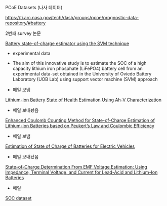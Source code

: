 PCoE Datasets (나사 데이터)

https://ti.arc.nasa.gov/tech/dash/groups/pcoe/prognostic-data-repository/#battery



2번째 survey 논문

[Battery state-of-charge estimator using the SVM technique](https://pdf.sciencedirectassets.com/271589/1-s2.0-S0307904X13X00046/1-s2.0-S0307904X13000462/main.pdf?x-amz-security-token=AgoJb3JpZ2luX2VjEK3%2F%2F%2F%2F%2F%2F%2F%2F%2F%2FwEaCXVzLWVhc3QtMSJHMEUCIQDywUhv1eq2emOWWkhu5Rkp8HAlaATQfDVJgHlstTs%2FDQIgLsEwgBu3sSqW5Qd3RVhy1218BpiDp5KT7V7iZpxtq9kq4wMItf%2F%2F%2F%2F%2F%2F%2F%2F%2F%2FARACGgwwNTkwMDM1NDY4NjUiDH%2BwKQ4Zhle6VEJJnSq3A6O4XULdJ8A3%2FHT2tU8loDPSqqHE5BKFy1%2BBPZqm7QV%2FNdR5BI9B%2F23nz7JGXU5TJAmr2FQF52ngPU0R1HkTIoe7QySN9Uk9wc33exWj%2BXVqrnfXdYvb5jQtJCiK9o%2FonGpqaQ3yJOfuBnarTx3gBVKh%2F2Lj1GRiuQ8vV6UJJ4TU8DsHCyaBfy1rUrGRFmCqbG157jO%2F7CKOeW89awd3w38Ck42MVpyCVRUk8G%2FSmmhOSOr%2Bu1Y0BLIOzBl6BBpDC9cdwOd6P6NnyWObBEkmi7cPkH24EPw54G7azBJIqo2MLF7oYoCNnfNjHs7GULSIzF9VjKmx0a5LEPaCDSdKkVT03JMG%2FUiXai01RHfx0xNmIqf3zm70HvWcW8q24iaj0SnLw%2BRWT%2FO2hE1cCMY6IyJ3OAW7OrvExx1xZv%2BvgIyf9aihHIMKNj0qVmidNkUERDaYmUC3LlA9IR4zw6t9MyjkxSIltbMLQS7xJBGM5%2B2nKfjq3%2Fz8xBCz1KXu8PxhuCdNNY6qJ76QvGHkmR0oQsvuIc1jmLdWRG07EFKIzfCSnm78x6mdWlMKqQHLmFQvCy%2B8ojNR8fAwy72Y5wU6tAEfEJYZlhkjAQJhK0eQKNh46E0snDHcDstkjLxGZLSUWduC5cWltH0tPKY0Hehh%2B25FxrJFQgv5Qvm2jxR5M7BJde5MHoLLzs4lCELjIkBYC8fehf7C5NnL2roIizTs8Phb9Me7pMiEjcjr6KFSVazgJ1zkyigCh3HzcTN7Md4KCJJihB%2Bh5edU%2F1qL6TxaA3Z5A9bNSM524z1%2BPYadoHNsp8vvi8k1ZCIuy3b3qzwklJq2Yho%3D&AWSAccessKeyId=ASIAQ3PHCVTYY452HNHR&Expires=1558589797&Signature=OsIOGYso5t70Veq6eoZP4UakwFk%3D&hash=49057fcbba991c4248d2dad0a56dab5cd6f9e07bcb54b8ee5d816c774d4db0e1&host=68042c943591013ac2b2430a89b270f6af2c76d8dfd086a07176afe7c76c2c61&pii=S0307904X13000462&tid=spdf-9e93021a-ee8e-488c-93f2-d358c2c6ecb9&sid=347d15a78ecca84a0698f6645a358b6682c5gxrqa&type=client)

- experimental data

- The aim of this innovative study is to estimate the SOC of a high capacity lithium iron phosphate
  (LiFePO4) battery cell from an experimental data-set obtained in the University of Oviedo Battery Laboratory (UOB Lab) using support vector machine (SVM) approach
- 메일 보냄

[Lithium-ion Battery State of Health Estimation Using Ah-V Characterization](https://www.phmsociety.org/sites/phmsociety.org/files/phm_submission/2011/phmc_11_044.pdf)

- 메일 보내놨음

[Enhanced Coulomb Counting Method for State-of-Charge Estimation of Lithium-ion Batteries based on Peukert’s Law and Coulombic Efficiency](http://www.itfind.or.kr/admin/getFile.htm?identifier=RT_00_180618_0000119)

- 메일 보냄

[Estimation of State of Charge of Batteries for Electric Vehicles](https://pdfs.semanticscholar.org/160d/4e758fb9c1a27dc2207b453e24141f34f65e.pdf)

- 메일 보내놨음

[State-of-Charge Determination From EMF Voltage Estimation: Using Impedance, Terminal Voltage, and Current for Lead-Acid and Lithium-Ion Batteries](http://www.nuigalway.ie/power_electronics/documents/ieee_trans_industrial_electonics_2007.pdf)

- 메일

[SOC dataset](https://iridl.ldeo.columbia.edu/SOURCES/.SOC/.GASC97/)